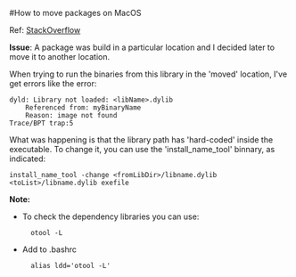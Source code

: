 #How to move packages on MacOS

Ref: [StackOverflow](http://stackoverflow.com/questions/17703510/dyld-library-not-loaded-reason-image-not-loaded)

**Issue**: 
A package was build in a particular location and I decided later to move it to another location.


When trying to run the binaries from this library in the 'moved' location, I've get errors like the error:

	dyld: Library not loaded: <libName>.dylib
  		Referenced from: myBinaryName
  		Reason: image not found
	Trace/BPT trap:5


What was happening is that the library path has 'hard-coded' inside the executable. To change it, you can use the 'install_name_tool' binnary, as indicated:

	install_name_tool -change <fromLibDir>/libname.dylib <toList>/libname.dylib exefile


**Note:**

* To check the dependency libraries you can use:

		otool -L
	
* Add to .bashrc 
	
		alias ldd='otool -L' 
	

	
	
	
 

